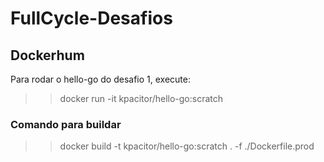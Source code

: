 # FullCycle-Desafios

## Dockerhum ## 
Para rodar o hello-go do desafio 1, execute:

>> docker run -it kpacitor/hello-go:scratch

### Comando para buildar ###
>> docker build -t kpacitor/hello-go:scratch . -f ./Dockerfile.prod



